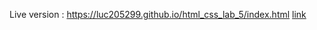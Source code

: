 Live version : https://luc205299.github.io/html_css_lab_5/index.html
[link](https://luc205299.github.io/html_css_lab_5/index.html)
